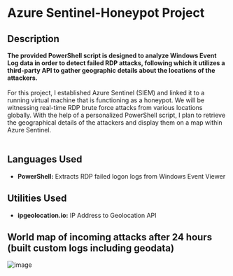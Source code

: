 <h1>Azure Sentinel-Honeypot Project</h1>
<h2>Description</h2>
<b>The provided PowerShell script is designed to analyze Windows Event Log data in order to detect failed RDP attacks, following which it utilizes a third-party API to gather geographic details about the locations of the attackers.
</b>
<br />
<br />
For this project, I established Azure Sentinel (SIEM) and linked it to a running virtual machine that is functioning as a honeypot. We will be witnessing real-time RDP brute force attacks from various locations globally. With the help of a personalized PowerShell script, I plan to retrieve the geographical details of the attackers and display them on a map within Azure Sentinel.
<br />
<br />


<h2>Languages Used</h2>

- <b>PowerShell:</b> Extracts RDP failed logon logs from Windows Event Viewer

<h2>Utilities Used</h2>

- <b>ipgeolocation.io:</b> IP Address to Geolocation API


<h2>World map of incoming attacks after 24 hours (built custom logs including geodata)</h2>

![image](https://github.com/user-attachments/assets/4f4ae2a2-900a-4b6f-8382-0da47689bda5)




<!--
 ```diff
- text in red
+ text in green
! text in orange
# text in gray
@@ text in purple (and bold)@@
```
--!>
